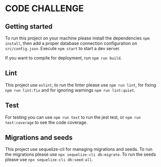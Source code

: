 # CODE CHALLENGE

## Getting started

To run this project on your machine please install the dependencies `npm install`, then add a proper database connection configuration on `src/config.json`.
Execute `npm start` to start a dev server.

If you want to compile for deployment, run `npm run build`.

## Lint

This project use `eslint`, to run the linter please use `npm run lint`, for fixing `npm run lint:fix` and for ignoring warnings `npm run lint:quiet`.

## Test

For testing you can use `npm run test` to run the jest test, or `npm run test:coverage` to see the code coverage.

## Migrations and seeds

This project use sequelize-cli for managing migrations and seeds.
To run the migrations please use `npx sequelize-cli db:migrate`.
To run the seeds please use `npx sequelize-cli db:seed:all`.

